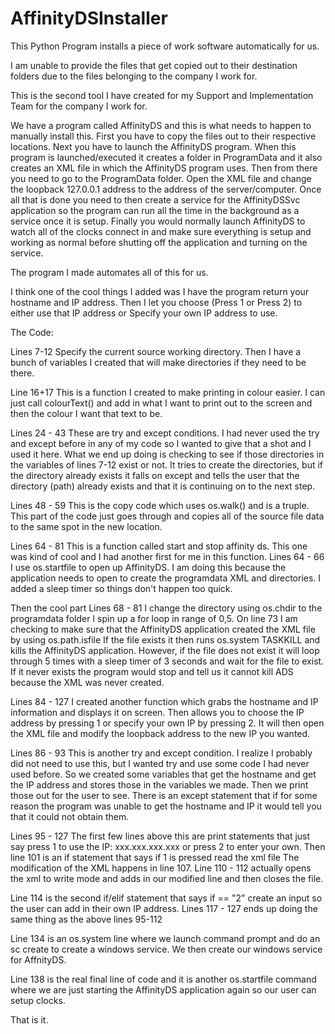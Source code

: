 # AffinityDSInstaller
This Python Program installs a piece of work software automatically for us.

I am unable to provide the files that get copied out to their destination folders due to the files belonging to the company I work for.

This is the second tool I have created for my Support and Implementation Team for the company I work for.

We have a program called AffinityDS and this is what needs to happen to manually install this.
First you have to copy the files out to their respective locations.
Next you have to launch the AffinityDS program.
When this program is launched/executed it creates a folder in ProgramData and it also creates an XML file in which the AffinityDS program uses.
Then from there you need to go to the ProgramData folder. Open the XML file and change the loopback 127.0.0.1 address to the address of the server/computer.
Once all that is done you need to then create a service for the AffinityDSSvc application so the program can run all the time in the background as a service once it is setup.
Finally you would normally launch AffinityDS to watch all of the clocks connect in and make sure everything is setup and working as normal before shutting off the application and turning on the service.

The program I made automates all of this for us.

I think one of the cool things I added was I have the program return your hostname and IP address.
Then I let you choose (Press 1 or Press 2) to either use that IP address or Specify your own IP address to use.

The Code:

Lines 7-12
Specify the current source working directory.
Then I have a bunch of variables I created that will make directories if they need to be there.

Line 16+17
This is a function I created to make printing in colour easier.
I can just call colourText() and add in what I want to print out to the screen and then the colour I want that text to be.

Lines 24 - 43
These are try and except conditions.
I had never used the try and except before in any of my code so I wanted to give that a shot and I used it here.
What we end up doing is checking to see if those directories in the variables of lines 7-12 exist or not. It tries to create the directories, but if the directory already exists it falls on except and tells the user that the directory (path) already exists and that it is continuing on to the next step.

Lines 48 - 59
This is the copy code which uses os.walk() and is a truple.
This part of the code just goes through and copies all of the source file data to the same spot in the new location.

Lines 64 - 81
This is a function called start and stop affinity ds.
This one was kind of cool and I had another first for me in this function.
Lines 64 - 66
I use os.startfile to open up AffinityDS. 
I am doing this because the application needs to open to create the programdata XML and directories.
I added a sleep timer so things don't happen too quick.

Then the cool part
Lines 68 - 81
I change the directory using os.chdir to the programdata folder
I spin up a for loop in range of 0,5.
On line 73 I am checking to make sure that the AffinityDS application created the XML file by using os.path.isfile
If the file exists it then runs os.system TASKKILL and kills the AffinityDS application.
However, if the file does not exist it will loop through 5 times with a sleep timer of 3 seconds and wait for the file to exist.
If it never exists the program would stop and tell us it cannot kill ADS because the XML was never created.

Lines 84 - 127
I created another function which grabs the hostname and IP information and displays it on screen.
Then allows you to choose the IP address by pressing 1 or specify your own IP by pressing 2.
It will then open the XML file and modify the loopback address to the new IP you wanted.

Lines 86 - 93
This is another try and except condition. I realize I probably did not need to use this, but I wanted try and use some code I had never used before.
So we created some variables that get the hostname and get the IP address and stores those in the variables we made.
Then we print those out for the user to see.
There is an except statement that if for some reason the program was unable to get the hostname and IP it would tell you that it could not obtain them.

Lines 95 - 127
The first few lines above this are print statements that just say press 1 to use the IP: xxx.xxx.xxx.xxx or press 2 to enter your own.
Then line 101 is an if statement that says if 1 is pressed read the xml file
The modification of the XML happens in line 107.
Line 110 - 112 actually opens the xml to write mode and adds in our modified line and then closes the file.

Line 114 is the second if/elif statement that says if == "2" create an input so the user can add in their own IP address.
Lines 117 - 127 ends up doing the same thing as the above lines 95-112

Line 134 is an os.system line where we launch command prompt and do an sc create to create a windows service. We then create our windows service for AffnityDS.

Line 138 is the real final line of code and it is another os.startfile command where we are just starting the AffinityDS application again so our user can setup clocks.

That is it.





